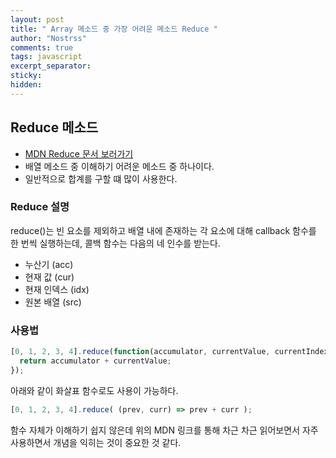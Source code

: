 ```yaml
---
layout: post
title: " Array 메소드 중 가장 어려운 메소드 Reduce "
author: "Nostrss"
comments: true
tags: javascript 
excerpt_separator:
sticky:
hidden:
---
```


## Reduce 메소드
- [MDN Reduce 문서 보러가기](https://developer.mozilla.org/ko/docs/Web/JavaScript/Reference/Global_Objects/Array/Reduce)
- 배열 메소드 중 이해하기 어려운 메소드 중 하나이다.
- 일반적으로 합계를 구할 떄 많이 사용한다.

### Reduce 설명
reduce()는 빈 요소를 제외하고 배열 내에 존재하는 각 요소에 대해 callback 함수를 한 번씩 실행하는데, 콜백 함수는 다음의 네 인수를 받는다.

- 누산기 (acc)
- 현재 값 (cur)
- 현재 인덱스 (idx)
- 원본 배열 (src)

### 사용법

```javascript
[0, 1, 2, 3, 4].reduce(function(accumulator, currentValue, currentIndex, array) {
  return accumulator + currentValue;
});
```
아래와 같이 화살표 함수로도 사용이 가능하다.
```javascript
[0, 1, 2, 3, 4].reduce( (prev, curr) => prev + curr );
```

함수 자체가 이해하기 쉽지 않은데 위의 MDN 링크를 통해 차근 차근 읽어보면서 자주 사용하면서 개념을 익히는 것이 중요한 것 같다.


